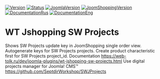 [![Version](https://img.shields.io/github/release/sergeytolkachyov/plg_wtjshoppingswjprojects.svg?label=Version)](https://web-tolk.ru/dev/joomla-plugins/wt-jshopping-sw-jprojects.html?utm_source=github) [![Status](https://img.shields.io/badge/Status-stable-green.svg)]() [![JoomlaVersion](https://img.shields.io/badge/Joomla-4.3.1-orange.svg)]() [![JoomShoppingVersion](https://img.shields.io/badge/JoomShopping-5.2.0-important.svg)]() [![DocumentationRus](https://img.shields.io/badge/Documentation-rus-blue.svg)](https://web-tolk.ru/dev/joomla-plugins/wt-jshopping-sw-jprojects.html?utm_source=github) [![DocumentationEng](https://img.shields.io/badge/Documentation-eng-blueviolet.svg)](https://web-tolk.ru/en/dev/joomla-plugins/wt-jshopping-sw-jprojects.html?utm_source=github)
# WT Jshopping SW Projects
Shows SW Projects update key in JoomShopping single order view. Autogenerate keys for SW Projects projects. Create product characteristic first for SW Projects project_id.
Documentation https://web-tolk.ru/dev/joomla-plugins/wt-jshopping-sw-projects.html
Use digital projects manager for Joomla! CMS™
https://github.com/SeptdirWorkshop/SWJProjects

